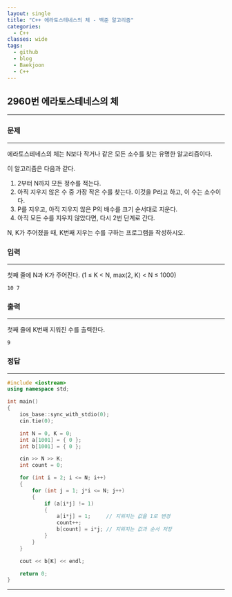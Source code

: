 ```yaml
---
layout: single
title: "C++ 에라토스테네스의 체 - 백준 알고리즘"
categories:
  - C++
classes: wide
tags:
  - github
  - blog
  - Baekjoon
  - C++
---
```

## 2960번 **에라토스테네스의 체**
---

### 문제
---
에라토스테네스의 체는 N보다 작거나 같은 모든 소수를 찾는 유명한 알고리즘이다.

이 알고리즘은 다음과 같다.

1. 2부터 N까지 모든 정수를 적는다.
2. 아직 지우지 않은 수 중 가장 작은 수를 찾는다. 이것을 P라고 하고, 이 수는 소수이다.
3. P를 지우고, 아직 지우지 않은 P의 배수를 크기 순서대로 지운다.
4. 아직 모든 수를 지우지 않았다면, 다시 2번 단계로 간다.

N, K가 주어졌을 때, K번째 지우는 수를 구하는 프로그램을 작성하시오.

### 입력
---
첫째 줄에 N과 K가 주어진다. (1 ≤ K < N, max(2, K) < N ≤ 1000)
```
10 7
```

### 출력
---
첫째 줄에 K번째 지워진 수를 출력한다.
```
9
```

### 정답
---
```c++
#include <iostream>
using namespace std;

int main()
{
	ios_base::sync_with_stdio(0);
	cin.tie(0);

	int N = 0, K = 0;
	int a[1001] = { 0 };
	int b[1001] = { 0 };

	cin >> N >> K;
	int count = 0;

	for (int i = 2; i <= N; i++)
	{
		for (int j = 1; j*i <= N; j++)
		{
			if (a[i*j] != 1)
			{
				a[i*j] = 1;     // 지워지는 값을 1로 변경
				count++;
				b[count] = i*j; // 지워지는 값과 순서 저장
			}
		}
	}

	cout << b[K] << endl;

	return 0;
}
```

---
